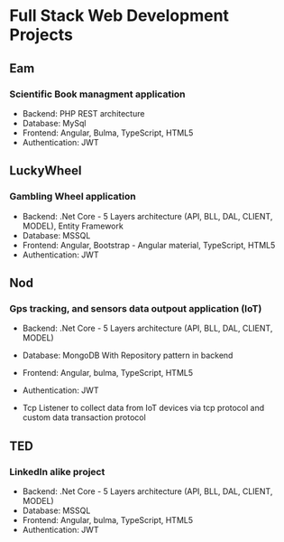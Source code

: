 # Full Stack Web Development Projects

## Eam
### Scientific Book managment application
*   Backend: PHP REST architecture
*   Database: MySql
*   Frontend: Angular, Bulma, TypeScript, HTML5
*   Authentication: JWT


## LuckyWheel
### Gambling Wheel application
*   Backend: .Net Core - 5 Layers architecture (API, BLL, DAL, CLIENT, MODEL), Entity Framework
*   Database: MSSQL
*   Frontend: Angular, Bootstrap - Angular material, TypeScript, HTML5
*   Authentication: JWT


## Nod
### Gps tracking, and sensors data outpout application (IoT)
*   Backend: .Net Core - 5 Layers architecture (API, BLL, DAL, CLIENT, MODEL)
*   Database: MongoDB With Repository pattern in backend
*   Frontend: Angular, bulma, TypeScript, HTML5
*   Authentication: JWT

*   Tcp Listener to collect data from IoT devices via tcp protocol and custom data transaction protocol


## TED
### LinkedIn alike project
*   Backend: .Net Core - 5 Layers architecture (API, BLL, DAL, CLIENT, MODEL)
*   Database: MSSQL
*   Frontend: Angular, bulma, TypeScript, HTML5
*   Authentication: JWT
